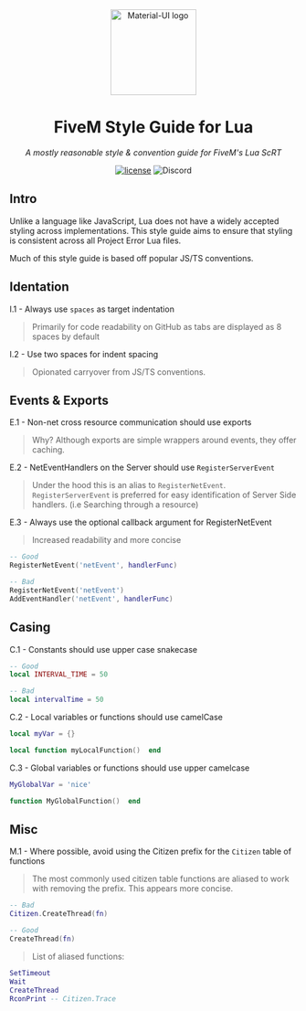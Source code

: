 <div align="center">
    <img href="https://projecterror.dev" width="150" src="https://i.tasoagc.dev/c1pD" alt="Material-UI logo" />
</div>
<h1 align="center">FiveM Style Guide for Lua</h1>

<div align="center">
<em>
A mostly reasonable style & convention guide for FiveM's Lua ScRT
</em>
</div>

<div align="center">

[![license](https://img.shields.io/badge/license-MIT-blue.svg)](https://github.com/project-error/pe-utils/master/LICENSE)
![Discord](https://img.shields.io/discord/791854454760013827?label=Our%20Discord)
</div>

## Intro
Unlike a language like JavaScript, Lua does not have a widely accepted styling across
implementations. This style guide aims to ensure that styling is consistent across all
Project Error Lua files.

Much of this style guide is based off popular JS/TS conventions.

## Identation
I.1 - Always use `spaces` as target indentation
> Primarily for code readability on GitHub as tabs are displayed as 8 spaces by default

I.2 - Use two spaces for indent spacing
> Opionated carryover from JS/TS conventions.

## Events & Exports
E.1 - Non-net cross resource communication should use exports
> Why? Although exports are simple wrappers around events, they offer
> caching.

E.2 - NetEventHandlers on the Server should use `RegisterServerEvent`
> Under the hood this is an alias to `RegisterNetEvent`. `RegisterServerEvent`
> is preferred for easy identification of Server Side handlers. (i.e Searching through
> a resource)

E.3 - Always use the optional callback argument for RegisterNetEvent
> Increased readability and more concise
```lua
-- Good
RegisterNetEvent('netEvent', handlerFunc)

-- Bad
RegisterNetEvent('netEvent')
AddEventHandler('netEvent', handlerFunc)
```

## Casing
C.1 - Constants should use upper case snakecase
```lua
-- Good
local INTERVAL_TIME = 50

-- Bad
local intervalTime = 50
```

C.2 - Local variables or functions should use camelCase
```lua
local myVar = {}

local function myLocalFunction()  end
```

C.3 - Global variables or functions should use upper camelcase
```lua
MyGlobalVar = 'nice'

function MyGlobalFunction()  end
```

## Misc
M.1 - Where possible, avoid using the Citizen prefix for the `Citizen` table of functions
> The most commonly used citizen table functions are aliased to work with removing the prefix. This
> appears more concise.
```lua
-- Bad
Citizen.CreateThread(fn)

-- Good
CreateThread(fn)
```
> List of aliased functions:
```lua
SetTimeout
Wait
CreateThread
RconPrint -- Citizen.Trace
```
